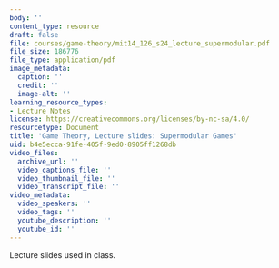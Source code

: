 ```yaml
---
body: ''
content_type: resource
draft: false
file: courses/game-theory/mit14_126_s24_lecture_supermodular.pdf
file_size: 186776
file_type: application/pdf
image_metadata:
  caption: ''
  credit: ''
  image-alt: ''
learning_resource_types:
- Lecture Notes
license: https://creativecommons.org/licenses/by-nc-sa/4.0/
resourcetype: Document
title: 'Game Theory, Lecture slides: Supermodular Games'
uid: b4e5ecca-91fe-405f-9ed0-8905ff1268db
video_files:
  archive_url: ''
  video_captions_file: ''
  video_thumbnail_file: ''
  video_transcript_file: ''
video_metadata:
  video_speakers: ''
  video_tags: ''
  youtube_description: ''
  youtube_id: ''
---
```

Lecture slides used in class.